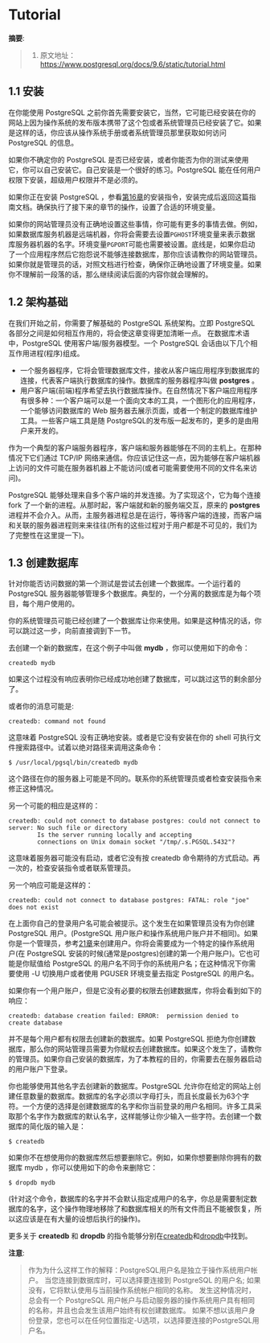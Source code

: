 Tutorial
========

__摘要__:

> 1. 原文地址： https://www.postgresql.org/docs/9.6/static/tutorial.html

## 1.1 安装

在你能使用 PostgreSQL 之前你首先需要安装它，当然，它可能已经安装在你的网站上因为操作系统的发布版本携带了这个包或者系统管理员已经安装了它。如果是这样的话，你应该从操作系统手册或者系统管理员那里获取如何访问 PostgreSQL 的信息。

如果你不确定你的 PostgreSQL 是否已经安装，或者你能否为你的测试来使用它，你可以自己安装它。自己安装是一个很好的练习。PostgreSQL 能在任何用户权限下安装，超级用户权限并不是必须的。

如果你正在安装 PostgreSQL ，参看[第16章](https://www.postgresql.org/docs/9.6/static/installation.html)的安装指令，安装完成后返回这篇指南文档。确保执行了接下来的章节的操作，设置了合适的环境变量。

如果你的网站管理员没有正确地设置这些事情，你可能有更多的事情去做。例如，如果数据库服务机器是远端机器，你将会需要去设置`PGHOST`环境变量来表示数据库服务器机器的名字。环境变量`PGPORT`可能也需要被设置。底线是，如果你启动了一个应用程序然后它抱怨说不能够连接数据库，那你应该请教你的网站管理员。如果你就是管理员的话，对照文档进行检查，确保你正确地设置了环境变量。如果你不理解前一段落的话，那么继续阅读后面的内容你就会理解的。

## 1.2 架构基础

在我们开始之前，你需要了解基础的 PostgreSQL 系统架构。立即 PostgreSQL 各部分之间是如何相互作用的，将会使这章变得更加清晰一点。
在数据库术语中，PostgreSQL 使用客户端/服务器模型。一个 PostgreSQL 会话由以下几个相互作用进程(程序)组成。

+ 一个服务器程序，它将会管理数据库文件，接收从客户端应用程序到数据库的连接，代表客户端执行数据库的操作。数据库的服务器程序叫做 __postgres__ 。
+ 用户客户端(前端)程序希望去执行数据库操作。在自然情况下客户端应用程序有很多种：一个客户端可以是一个面向文本的工具，一个图形化的应用程序，一个能够访问数据库的 Web 服务器去展示页面，或者一个制定的数据库维护工具。一些客户端工具是随 PostgreSQL的发布版一起发布的，更多的是由用户来开发的。

作为一个典型的客户端服务器程序，客户端和服务器能够在不同的主机上。在那种情况下它们通过 TCP/IP 网络来通信。你应该记住这一点，因为能够在客户端机器上访问的文件可能在服务器机器上不能访问(或者可能需要使用不同的文件名来访问)。

PostgreSQL 能够处理来自多个客户端的并发连接。为了实现这个，它为每个连接 fork 了一个新的进程。从那时起，客户端就和新的服务端交互，原来的 __postgres__ 进程并不会介入。从而，主服务器进程总是在运行，等待客户端的连接，而客户端和关联的服务器进程则来来往往(所有的这些过程对于用户都是不可见的，我们为了完整性在这里提一下)。

## 1.3 创建数据库

针对你能否访问数据的第一个测试是尝试去创建一个数据库。一个运行着的 PostgreSQL 服务器能够管理多个数据库。典型的，一个分离的数据库是为每个项目，每个用户使用的。

你的系统管理员可能已经创建了一个数据库让你来使用。如果是这种情况的话，你可以跳过这一步，向前直接调到下一节。

去创建一个新的数据库，在这个例子中叫做 __mydb__ ，你可以使用如下的命令：

```
createdb mydb
```

如果这个过程没有响应表明你已经成功地创建了数据库，可以跳过这节的剩余部分了。

或者你的消息可能是:

```
createdb: command not found
```

这意味着 PostgreSQL 没有正确地安装。或者是它没有安装在你的 shell 可执行文件搜索路径中。试着以绝对路径来调用这条命令：

```
$ /usr/local/pgsql/bin/createdb mydb
```

这个路径在你的服务器上可能是不同的。联系你的系统管理员或者检查安装指令来修正这种情况。

另一个可能的相应是这样的：

```
createdb: could not connect to database postgres: could not connect to server: No such file or directory
        Is the server running locally and accepting
        connections on Unix domain socket "/tmp/.s.PGSQL.5432"?
```

这意味着服务器可能没有启动，或者它没有按 createdb 命令期待的方式启动。再一次的，检查安装指令或者联系管理员。

另一个响应可能是这样的：

```
createdb: could not connect to database postgres: FATAL: role "joe" does not exist
```
在上面你自己的登录用户名可能会被提示。这个发生在如果管理员没有为你创建 PostgreSQL 用户。(PostgreSQL 用户账户和操作系统用户账户并不相同)。如果你是一个管理员，参考[21章](https://www.postgresql.org/docs/9.6/static/user-manag.html)来创建用户。你将会需要成为一个特定的操作系统用户(在 PostgreSQL 安装的时候(通常是postgres)创建的第一个用户账户)。它也可能是你赋值给 PostgreSQL 的用户名不同于你的系统用户名；在这种情况下你需要使用 -U 切换用户或者使用 PGUSER 环境变量去指定 PostgreSQL 的用户名。

如果你有一个用户账户，但是它没有必要的权限去创建数据库，你将会看到如下的响应：

```
createdb: database creation failed: ERROR:  permission denied to create database
```

并不是每个用户都有权限去创建新的数据库。如果 PostgreSQL 拒绝为你创建数据库，那么你的网站管理员需要为你赋权去创建数据库。如果这个发生了，请教你的管理员。如果你自己安装的数据库，为了本教程的目的，你需要去在服务器启动的用户账户下登录。

你也能够使用其他名字去创建新的数据库。PostgreSQL 允许你在给定的网站上创建任意数量的数据库。数据库的名字必须以字母打头，而且长度最长为63个字符。一个方便的选择是创建数据库的名字和你当前登录的用户名相同。许多工具采取那个名字作为数据库的默认名字，这样能够让你少输入一些字符。去创建一个数据库的简化版的输入是：

```
$ createdb
```

如果你不在想使用你的数据库然后想要删除它。例如，如果你想要删除你拥有的数据库 mydb ，你可以使用如下的命令来删除它：

```
$ dropdb mydb
```
(针对这个命令，数据库的名字并不会默认指定成用户的名字，你总是需要制定数据库的名字，这个操作物理地移除了和数据库相关的所有文件而且不能被恢复，所以这应该是在有大量的设想后执行的操作)。

更多关于 __createdb__ 和 __dropdb__ 的指令能够分别在[createdb](https://www.postgresql.org/docs/9.6/static/app-createdb.html)和[dropdb](https://www.postgresql.org/docs/9.6/static/app-dropdb.html)中找到。

__注意__:

> 作为为什么这样工作的解释：PostgreSQL用户名是独立于操作系统用户帐户。 当您连接到数据库时，可以选择要连接到 PostgreSQL 的用户名; 如果没有，它将默认使用与当前操作系统帐户相同的名称。 发生这种情况时，总会有一个 PostgreSQL 用户帐户与启动服务器的操作系统用户具有相同的名称，并且也会发生该用户始终有权创建数据库。 如果不想以该用户身份登录，您也可以在任何位置指定-U选项，以选择要连接的PostgreSQL用户名。
